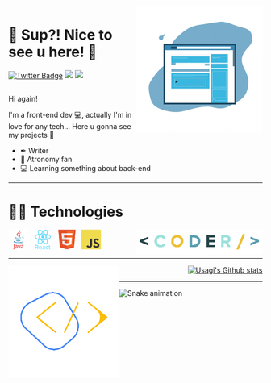 <img src = "assets/banner-app.gif" width = "250px" align  = "right"/>

#  💜  Sup?! Nice to see u here! 🤖

<div id="badges">
  <a href = "https://twitter.com/theusagiya"><img src="https://img.shields.io/badge/Twitter-blue?style=for-the-badge&logo=twitter&logoColor=white" alt="Twitter Badge"/></a>
  <a href = "mailto:usagib.dev@gmail.com"><img src="https://img.shields.io/badge/-Gmail-%23333?style=for-the-badge&logo=gmail&logoColor=white" target="_blank"></a>
   <a href="https://discord.gg/" target="_blank"><img src="https://img.shields.io/badge/Discord-7289DA?style=for-the-badge&logo=discord&logoColor=white" target="_blank"></a>
</div>

##

Hi again! 

I'm a front-end dev 💻, actually I'm in love for any tech... Here u gonna see my projects 💾 

- ✒ Writer 
- 🔭 Atronomy fan
- 💻 Learning something about back-end

---

<div> 
  

  <div id="badges">

  # 👨‍💻 Technologies 
    
 <img src = "assets/coder.gif" width = "250px" align  = "right"/>

  <div>
    <img src="https://github.com/devicons/devicon/blob/master/icons/java/java-original-wordmark.svg" title="Java" alt="Java" width="40" height="40"/>&nbsp;
    <img src="https://github.com/devicons/devicon/blob/master/icons/react/react-original-wordmark.svg" title="React" alt="React" width="40" height="40"/>&nbsp;
    <img src="https://github.com/devicons/devicon/blob/master/icons/html5/html5-original.svg" title="HTML5" alt="HTML" width="40" height="40"/>&nbsp;
    <img src="https://github.com/devicons/devicon/blob/master/icons/javascript/javascript-original.svg" title="JavaScript" alt="JavaScript" width="40" height="40"/>&nbsp;
  </div>
    
---
    
  <div align = right>
     <img src = "assets/main.gif" width = "220px" align  = "left" />
  <!-- Dark Mode -->
  <a href="https://github.com/anuraghazra/github-readme-stats#gh-dark-mode-only">
  <img height=200 src="https://github-readme-stats-git-master-rstaa-rickstaa.vercel.app/api?username=theusagiya&show_icons=true&count_private=true&line_height=28&hide_border=1&include_all_commits=true&card_width=450&role=OWNER,COLLABORATOR&exclude_repo=github-readme-stats&theme=dark&bg_color=000000#gh-dark-mode-only" alt="Usagi's Github stats" />
  </a>
  </div>

  
---   
    
    
  ![Snake animation](https://github.com/theusagiya/theusagiya/blob/output/github-contribution-grid-snake.svg)
  
</div>
